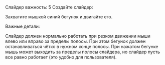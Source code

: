 Слайдер
важность: 5
Создайте слайдер:

Захватите мышкой синий бегунок и двигайте его.

Важные детали:

Слайдер должен нормально работать при резком движении мыши влево или вправо за пределы полосы. При этом бегунок должен останавливаться чётко в нужном конце полосы.
При нажатом бегунке мышь может выходить за пределы полосы слайдера, но слайдер пусть все равно работает (это удобно для пользователя).